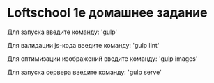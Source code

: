 <h1>Loftschool 1е домашнее задание</h1>

Для запуска введите команду: 'gulp'

Для валидации js-кода введите команду: 'gulp lint'

Для оптимизации изображений введите команду: 'gulp images'

Для запуска сервера введите команду: 'gulp serve'
